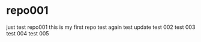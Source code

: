 # repo001
just test repo001
this is my first repo
test again
test update
test 002
test 003
test 004
test 005